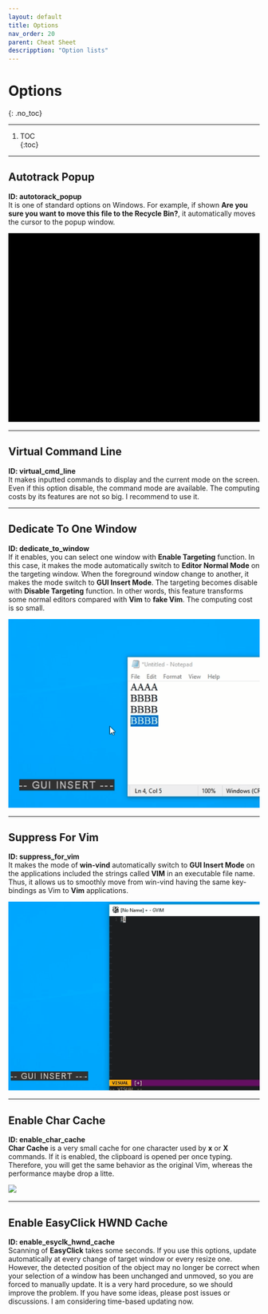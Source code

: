 ```yaml
---
layout: default
title: Options
nav_order: 20
parent: Cheat Sheet
descripption: "Option lists"
---
```


# Options
{: .no_toc}

<hr>

1. TOC  
{:toc}  

<hr>

## Autotrack Popup
**ID: autotorack_popup**  
It is one of standard options on Windows. For example, if shown **Are you sure you want to move this file to the Recycle Bin?**, it automatically moves the cursor to the popup window.

<img src="https://github.com/pit-ray/pit-ray.github.io/blob/master/win-vind/imgs/autotrack_demo.gif?raw=true" >

<hr>

## Virtual Command Line
**ID: virtual_cmd_line**  
It makes inputted commands to display and the current mode on the screen. Even if this option disable, the command mode are available. The computing costs by its features are not so big. I recommend to use it.  

<hr>

## Dedicate To One Window
**ID: dedicate_to_window**  
If it enables, you can select one window with **Enable Targeting** function. In this case, it makes the mode automatically switch to **Editor Normal Mode** on the targeting window. When the foreground window change to another, it makes the mode switch to **GUI Insert Mode**. The targeting becomes disable with **Disable Targeting** function. In other words, this feature transforms some normal editors compared with **Vim** to **fake Vim**. The computing cost is so small.  

<img src="https://github.com/pit-ray/pit-ray.github.io/blob/master/win-vind/imgs/dedicate-demo.gif?raw=true" >
    
<hr>

## Suppress For Vim
**ID: suppress_for_vim**  
It makes the mode of **win-vind** automatically switch to **GUI Insert Mode** on the applications included the strings called **VIM** in an executable file name. Thus, it allows us to smoothly move from win-vind having the same key-bindings as Vim to **Vim** applications.  

<img src="https://github.com/pit-ray/pit-ray.github.io/blob/master/win-vind/imgs/for_vim.gif?raw=true" >

<hr>

## Enable Char Cache  
**ID: enable_char_cache**  
**Char Cache** is a very small cache for one character used by **x** or **X** commands. If it is enabled, the clipboard is opened per once typing. Therefore, you will get the same behavior as the original Vim, whereas the performance maybe drop a litte.  

<img src="https://github.com/pit-ray/pit-ray.github.io/blob/master/win-vind/imgs/cache_char.gif?raw=true" >

<hr>

## Enable EasyClick HWND Cache  
**ID: enable_esyclk_hwnd_cache**  
Scanning of **EasyClick** takes some seconds. If you use this options, update automatically at every change of target window or every resize one. However, the detected position of the object may no longer be correct when your selection of a window has been unchanged and unmoved, so you are forced to manually update. It is a very hard procedure, so we should improve the problem. If you have some ideas, please post issues or discussions.  I am considering time-based updating now.  
